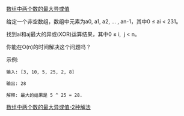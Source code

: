 [数组中两个数的最大异或值](https://leetcode-cn.com/problems/maximum-xor-of-two-numbers-in-an-array/)

给定一个非空数组，数组中元素为a0, a1, a2, … , an-1，其中0 ≤ ai < 231。

找到ai和aj最大的异或(XOR)运算结果，其中0 ≤ i,  j < n。

你能在O(n)的时间解决这个问题吗？

示例:

```
输入: [3, 10, 5, 25, 2, 8]

输出: 28

解释: 最大的结果是 5 ^ 25 = 28.
```

[数组中两个数的最大异或值-2种解法](https://leetcode-cn.com/problems/maximum-xor-of-two-numbers-in-an-array/solution/shu-zu-zhong-liang-ge-shu-de-zui-da-yi-huo-zhi-2ch/)